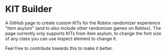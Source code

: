 # KIT Builder
A GitHub page to create custom KITs for the Roblox randomizer experience "item asylum" (and to also include other randomizer games on Roblox).  The page currently only supports KITs from item asylum, to change the font size of any class you can use inspect element to change it.

Feel free to contribute towards this to make it better.
